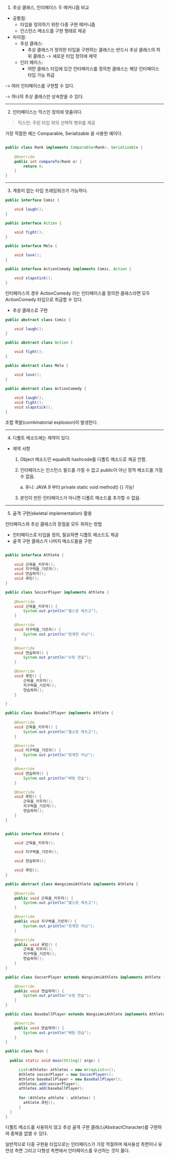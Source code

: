1. 추상 클래스, 인터페이스 두 메커니즘 비교

- 공통점:
  - 타입을 정의하기 위한 다중 구현 메커니즘
  - 인스턴스 메소드를 구현 형태로 제공
- 차이점:
  - 추상 클래스:
    - 추상 클래스가 정의한 타입을 구현하는 클래스는 반드시 추상 클래스의 하위 클래스
      -> 새로운 타입 정의에 제약
  - 인터 페이스: 
    - 어떤 클래스 타입에 있건 인터페이스를 정의한 클래스는 해당 인터페이스 타입 가능 취급

-> 여러 인터페이스를 구현할 수 있다.

-> 하나의 추상 클래스만 상속받을 수 있다.

--- 

2. 인터페이스는 믹스인 정의에 맞춤이다.

> 믹스인: 주된 타입 외의 선택적 행위를 제공

가장 적절한 예는 Comparable, Serializable 을 사용한 예이다.

```java

public class Rank implements Comparable<Rank>, Serializable {
    
    @Override
    public int compareTo(Rank o) {
        return 0;
    }
}

```
---

3. 계층이 없는 타입 프레임워크가 가능하다.

```java
public interface Comic {

    void laugh();
}

public interface Action {

    void fight();
}

public interface Melo {

    void love();
}

public interface ActionComedy implements Comic, Action {

    void slapstick();
}

```

인터페이스의 경우 ActionComedy 라는 인터페이스를 정의한 클래스라면 모두 ActionComedy 타입으로 취급할 수 있다.

- 추상 클래스로 구현

```java
public abstract class Comic {

    void laugh();
}

public abstract class Action {

    void fight();
}

public abstract class Melo {

    void love();
}

public abstract class ActionComedy {
    
    void laugh();
    void fight();
    void slapstick();
}
```

조합 폭발(combinatorial explosion)이 발생한다.

---

4. 디폴트 메소드에는 제약이 있다.

- 제약 사항 
  1. Object 메소드인 equals와 hashcode를 디폴트 메소드로 제공 안함.
  2. 인터페이스는 인스턴스 필드를 가질 수 없고 public이 아닌 정적 메소드를 가질 수 없음.

     a. 후니: JAVA 9 부터 private static void method() {} 가능!
  3. 본인이 만든 인터페이스가 아니면 디폴트 메소드를 추가할 수 없음.

---
5. 골격 구현(skeletal implementation) 활용

인터페이스와 추상 클래스의 장점을 모두 취하는 방법

- 인터페이스로 타입을 정의, 필요하면 디폴트 메소드도 제공
- 골격 구현 클래스가 나머지 메소드들을 구현

```java

public interface Athlete { 
    
    void 근육을_키우자(); 
    void 지구력을_기르자(); 
    void 연습하자(); 
    void 루틴();
}

public class SoccerPlayer implements Athlete { 
    
    @Override 
    void 근육을_키우자() { 
        System.out.println("헬스장 레츠고"); 
    }

    @Override 
    void 지구력을_기르자() { 
        System.out.println("청계천 러닝"); 
    }

    @Override 
    void 연습하자() { 
        System.out.println("슈팅 연습"); 
    }

    @Override
    void 루틴() {
        근육을_키우자();
        지구력을_기르자();
        연습하자();
    }

}

public class BaseballPlayer implements Athlete {
    
    @Override
    void 근육을_키우자() {
        System.out.println("헬스장 레츠고");
    }

    @Override
    void 지구력을_기르자() {
        System.out.println("청계천 러닝");
    }

    @Override
    void 연습하자() {
        System.out.println("배팅 연습");
    }

    @Override
    void 루틴() {
        근육을_키우자();
        지구력을_기르자();
        연습하자();
    }
}
```

```java

public interface Athlete {

    void 근육을_키우자();

    void 지구력을_기르자();

    void 연습하자();

    void 루틴();
}

public abstract class WangsimniAthlete implements Athlete {
    
    @Override
    public void 근육을_키우자() {
        System.out.println("헬스장 레츠고");
    }

    @Override
    public void 지구력을_기르자() {
        System.out.println("청계천 러닝");
    }

    @Override
    public void 루틴() {
        근육을_키우자();
        지구력을_기르자();
        연습하자();
    }
}

public class SoccerPlayer extends WangsimniAthlete implements Athlete {

    @Override
    public void 연습하자() {
        System.out.println("슈팅 연습");
    }
}

public class BaseballPlayer extends WangsimniAthlete implements Athlete {

    @Override
    public void 연습하자() {
        System.out.println("배팅 연습");
    }
}

public class Main {
    
  public static void main(String[] args) {

      List<Athlete> athletes = new ArrayList<>();
      Athlete soccerPlayer = new SoccerPlayer();
      Athlete baseballPlayer = new BaseballPlayer();
      athletes.add(soccerPlayer);
      athletes.add(baseballPlayer);
  
      for (Athlete athlete : athletes) {
        athlete.루틴();
      }
  }
}
```

디폴트 메소드를 사용하지 않고 추상 골격 구현 클래스(AbstractCharacter)를 구현하여 중복을 없앨 수 있다.

일반적으로 다중 구현용 타입으로는 인터페이스가 가장 적절하며 재사용성 측면이나 유연성 측면 그리고 다형성 측면에서 인터페이스를 우선하는 것이 옳다.